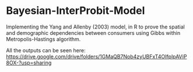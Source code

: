 # Bayesian-InterProbit-Model

Implementing the Yang and Allenby (2003) model, in R to prove the spatial and demographic dependencies between consumers using Gibbs within Metropolis-Hastings algorithm.

All the outputs can be seen here: 
https://drive.google.com/drive/folders/1GMaQB7Nob4zyUBFxT4OIfplpAViP8OX-?usp=sharing 
